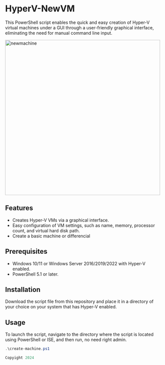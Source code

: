 # HyperV-NewVM

This PowerShell script enables the quick and easy creation of Hyper-V virtual machines under a GUI through a user-friendly graphical interface, eliminating the need for manual command line input.

<img src="https://github.com/dakhama-mehdi/HyperV-NewVM/assets/49924401/eb0b1b61-d12b-4e44-971b-046bee44bc52" width="500" alt="newmachine">

## Features

- Creates Hyper-V VMs via a graphical interface.
- Easy configuration of VM settings, such as name, memory, processor count, and virtual hard disk path.
- Create a basic machine or differencial
## Prerequisites

- Windows 10/11 or Windows Server 2016/2019/2022 with Hyper-V enabled.
- PowerShell 5.1 or later.

## Installation

Download the script file from this repository and place it in a directory of your choice on your system that has Hyper-V enabled.

## Usage

To launch the script, navigate to the directory where the script is located using PowerShell or ISE, and then run, no need right admin.

```powershell
.\create-machine.ps1

Copyight 2024
